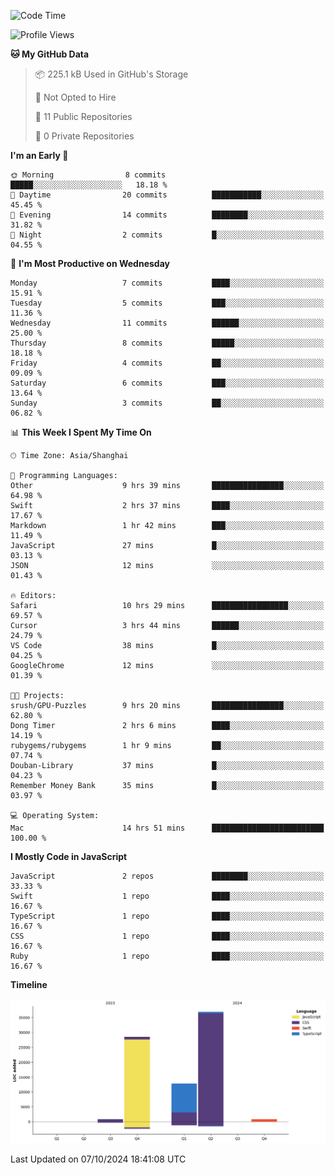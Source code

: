 <!--
**PascalDai/PascalDai** is a ✨ _special_ ✨ repository because its `README.md` (this file) appears on your GitHub profile.

Here are some ideas to get you started:

- 🔭 I’m currently working on ...
- 🌱 I’m currently learning ...
- 👯 I’m looking to collaborate on ...
- 🤔 I’m looking for help with ...
- 💬 Ask me about ...
- 📫 How to reach me: ...
- 😄 Pronouns: ...
- ⚡ Fun fact: ...
-->

<!--START_SECTION:waka-->
![Code Time](http://img.shields.io/badge/Code%20Time-612%20hrs%2044%20mins-blue)

![Profile Views](http://img.shields.io/badge/Profile%20Views-1-blue)

**🐱 My GitHub Data** 

> 📦 225.1 kB Used in GitHub's Storage 
 > 
> 🚫 Not Opted to Hire
 > 
> 📜 11 Public Repositories 
 > 
> 🔑 0 Private Repositories 
 > 
**I'm an Early 🐤** 

```text
🌞 Morning                8 commits           █████░░░░░░░░░░░░░░░░░░░░   18.18 % 
🌆 Daytime                20 commits          ███████████░░░░░░░░░░░░░░   45.45 % 
🌃 Evening                14 commits          ████████░░░░░░░░░░░░░░░░░   31.82 % 
🌙 Night                  2 commits           █░░░░░░░░░░░░░░░░░░░░░░░░   04.55 % 
```
📅 **I'm Most Productive on Wednesday** 

```text
Monday                   7 commits           ████░░░░░░░░░░░░░░░░░░░░░   15.91 % 
Tuesday                  5 commits           ███░░░░░░░░░░░░░░░░░░░░░░   11.36 % 
Wednesday                11 commits          ██████░░░░░░░░░░░░░░░░░░░   25.00 % 
Thursday                 8 commits           █████░░░░░░░░░░░░░░░░░░░░   18.18 % 
Friday                   4 commits           ██░░░░░░░░░░░░░░░░░░░░░░░   09.09 % 
Saturday                 6 commits           ███░░░░░░░░░░░░░░░░░░░░░░   13.64 % 
Sunday                   3 commits           ██░░░░░░░░░░░░░░░░░░░░░░░   06.82 % 
```


📊 **This Week I Spent My Time On** 

```text
🕑︎ Time Zone: Asia/Shanghai

💬 Programming Languages: 
Other                    9 hrs 39 mins       ████████████████░░░░░░░░░   64.98 % 
Swift                    2 hrs 37 mins       ████░░░░░░░░░░░░░░░░░░░░░   17.67 % 
Markdown                 1 hr 42 mins        ███░░░░░░░░░░░░░░░░░░░░░░   11.49 % 
JavaScript               27 mins             █░░░░░░░░░░░░░░░░░░░░░░░░   03.13 % 
JSON                     12 mins             ░░░░░░░░░░░░░░░░░░░░░░░░░   01.43 % 

🔥 Editors: 
Safari                   10 hrs 29 mins      █████████████████░░░░░░░░   69.57 % 
Cursor                   3 hrs 44 mins       ██████░░░░░░░░░░░░░░░░░░░   24.79 % 
VS Code                  38 mins             █░░░░░░░░░░░░░░░░░░░░░░░░   04.25 % 
GoogleChrome             12 mins             ░░░░░░░░░░░░░░░░░░░░░░░░░   01.39 % 

🐱‍💻 Projects: 
srush/GPU-Puzzles        9 hrs 20 mins       ████████████████░░░░░░░░░   62.80 % 
Dong Timer               2 hrs 6 mins        ████░░░░░░░░░░░░░░░░░░░░░   14.19 % 
rubygems/rubygems        1 hr 9 mins         ██░░░░░░░░░░░░░░░░░░░░░░░   07.74 % 
Douban-Library           37 mins             █░░░░░░░░░░░░░░░░░░░░░░░░   04.23 % 
Remember Money Bank      35 mins             █░░░░░░░░░░░░░░░░░░░░░░░░   03.97 % 

💻 Operating System: 
Mac                      14 hrs 51 mins      █████████████████████████   100.00 % 
```

**I Mostly Code in JavaScript** 

```text
JavaScript               2 repos             ████████░░░░░░░░░░░░░░░░░   33.33 % 
Swift                    1 repo              ████░░░░░░░░░░░░░░░░░░░░░   16.67 % 
TypeScript               1 repo              ████░░░░░░░░░░░░░░░░░░░░░   16.67 % 
CSS                      1 repo              ████░░░░░░░░░░░░░░░░░░░░░   16.67 % 
Ruby                     1 repo              ████░░░░░░░░░░░░░░░░░░░░░   16.67 % 
```



**Timeline**

![Lines of Code chart](https://raw.githubusercontent.com/PascalDai/PascalDai/main/assets/bar_graph.png)


 Last Updated on 07/10/2024 18:41:08 UTC
<!--END_SECTION:waka-->
